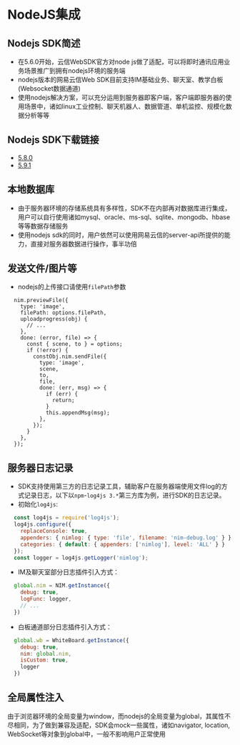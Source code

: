 <!-- keywords: nodejs, IM, 聊天, 控制, 机器人, 教学白板, websocket -->
<!-- description: 网易云信即时通讯web im sdk 支持Nodejs，支持上传发送多媒体图片，点对点实时通讯,单聊,群聊,指令控制等等 -->

# NodeJS集成

## Nodejs SDK简述
- 在5.6.0开始，云信WebSDK官方对node js做了适配，可以将即时通讯应用业务场景推广到拥有nodejs环境的服务端
- nodejs版本的网易云信Web SDK目前支持IM基础业务、聊天室、教学白板(Websocket数据通道)
- 使用nodejs解决方案，可以充分运用到服务器即客户端，客户端即服务器的使用场景中，诸如linux工业控制、聊天机器人、数据管道、单机监控、规模化数据分析等等

## Nodejs SDK下载链接
* [5.8.0](https://yx-web-nosdn.netease.im/package/1542176202/NIM_NodeJS_SDK_v5.8.0.zip?download=NIM_NodeJS_SDK_v5.8.0.zip)
* [5.9.1](https://yx-web-nosdn.netease.im/package/1546075904/NIM_NodeJS_SDK_v5.9.1.zip?download=NIM_NodeJS_SDK_v5.9.1.zip)

## 本地数据库
- 由于服务器环境的存储系统具有多样性，SDK不在内部再对数据库进行集成，用户可以自行使用诸如mysql、oracle、ms-sql、sqlite、mongodb、hbase等等数据存储服务
- 使用nodejs sdk的同时，用户依然可以使用网易云信的server-api所提供的能力，直接对服务器数据进行操作，事半功倍

## 发送文件/图片等
- nodejs的上传接口请使用`filePath`参数

``` javascripte
  nim.previewFile({
    type: 'image',
    filePath: options.filePath,
    uploadprogress(obj) {
      // ...
    },
    done: (error, file) => {
      const { scene, to } = options;
      if (!error) {
        constObj.nim.sendFile({
          type: 'image',
          scene,
          to,
          file,
          done: (err, msg) => {
            if (err) {
              return;
            }
            this.appendMsg(msg);
          },
        });
      }
    },
  });
```

## 服务器日志记录
- SDK支持使用第三方的日志记录工具，辅助客户在服务器端使用文件log的方式记录日志，以下以`npm`-`log4js 3.*`第三方库为例，进行SDK的日志记录。
- 初始化`log4js`:

``` javascript
  const log4js = require('log4js');
  log4js.configure({
    replaceConsole: true,
    appenders: { nimlog: { type: 'file', filename: 'nim-debug.log' } },
    categories: { default: { appenders: ['nimlog'], level: 'ALL' } }
  });
  const logger = log4js.getLogger('nimlog');
```

- IM及聊天室部分日志插件引入方式：

``` javascript
  global.nim = NIM.getInstance({
    debug: true,
    logFunc: logger,
    // ...
  })
```

- 白板通道部分日志插件引入方式：

``` javascript
  global.wb = WhiteBoard.getInstance({
    debug: true,
    nim: global.nim,
    isCustom: true,
    logger
  })
```

## 全局属性注入
由于浏览器环境的全局变量为window，而nodejs的全局变量为global，其属性不尽相同，为了做到兼容及适配，SDK会mock一些属性，诸如navigator, location, WebSocket等对象到global中，一般不影响用户正常使用
